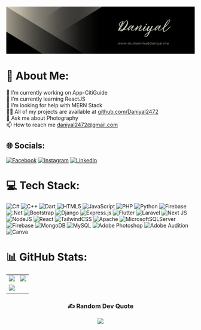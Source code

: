 ![Banner Image](https://github.com/Daniyal2472/Daniyal2472/blob/main/Black%20Elegant%20Modern%20Personal%20LinkedIn%20Banner.png?raw=true)
# 💫 About Me:
🔭 I’m currently working on App-CitiGuide<br>🌱 I’m currently learning ReactJS<br>🤝 I’m looking for help with MERN Stack<br>👨‍💻 All of my projects are available at [github.com/Daniyal2472](https://github.com/Daniyal2472)<br>💬 Ask me about Photography<br>📫 How to reach me daniyal2472@gmail.com

## 🌐 Socials:
[![Facebook](https://img.shields.io/badge/Facebook-%231877F2.svg?logo=Facebook&logoColor=white)](https://facebook.com/daniyalinspire) [![Instagram](https://img.shields.io/badge/Instagram-%23E4405F.svg?logo=Instagram&logoColor=white)](https://instagram.com/daniyalinspire) [![LinkedIn](https://img.shields.io/badge/LinkedIn-%230077B5.svg?logo=linkedin&logoColor=white)](https://linkedin.com/in/muhammad-daniyal-ashfaq-60551a2b3)

# 💻 Tech Stack:
![C#](https://img.shields.io/badge/c%23-%23239120.svg?style=plastic&logo=csharp&logoColor=white) ![C++](https://img.shields.io/badge/c++-%2300599C.svg?style=plastic&logo=c%2B%2B&logoColor=white) ![Dart](https://img.shields.io/badge/dart-%230175C2.svg?style=plastic&logo=dart&logoColor=white) ![HTML5](https://img.shields.io/badge/html5-%23E34F26.svg?style=plastic&logo=html5&logoColor=white) ![JavaScript](https://img.shields.io/badge/javascript-%23323330.svg?style=plastic&logo=javascript&logoColor=%23F7DF1E) ![PHP](https://img.shields.io/badge/php-%23777BB4.svg?style=plastic&logo=php&logoColor=white) ![Python](https://img.shields.io/badge/python-3670A0?style=plastic&logo=python&logoColor=ffdd54) ![Firebase](https://img.shields.io/badge/firebase-%23039BE5.svg?style=plastic&logo=firebase) ![.Net](https://img.shields.io/badge/.NET-5C2D91?style=plastic&logo=.net&logoColor=white) ![Bootstrap](https://img.shields.io/badge/bootstrap-%238511FA.svg?style=plastic&logo=bootstrap&logoColor=white) ![Django](https://img.shields.io/badge/django-%23092E20.svg?style=plastic&logo=django&logoColor=white) ![Express.js](https://img.shields.io/badge/express.js-%23404d59.svg?style=plastic&logo=express&logoColor=%2361DAFB) ![Flutter](https://img.shields.io/badge/Flutter-%2302569B.svg?style=plastic&logo=Flutter&logoColor=white) ![Laravel](https://img.shields.io/badge/laravel-%23FF2D20.svg?style=plastic&logo=laravel&logoColor=white) ![Next JS](https://img.shields.io/badge/Next-black?style=plastic&logo=next.js&logoColor=white) ![NodeJS](https://img.shields.io/badge/node.js-6DA55F?style=plastic&logo=node.js&logoColor=white) ![React](https://img.shields.io/badge/react-%2320232a.svg?style=plastic&logo=react&logoColor=%2361DAFB) ![TailwindCSS](https://img.shields.io/badge/tailwindcss-%2338B2AC.svg?style=plastic&logo=tailwind-css&logoColor=white) ![Apache](https://img.shields.io/badge/apache-%23D42029.svg?style=plastic&logo=apache&logoColor=white) ![MicrosoftSQLServer](https://img.shields.io/badge/Microsoft%20SQL%20Server-CC2927?style=plastic&logo=microsoft%20sql%20server&logoColor=white) ![Firebase](https://img.shields.io/badge/firebase-a08021?style=plastic&logo=firebase&logoColor=ffcd34) ![MongoDB](https://img.shields.io/badge/MongoDB-%234ea94b.svg?style=plastic&logo=mongodb&logoColor=white) ![MySQL](https://img.shields.io/badge/mysql-4479A1.svg?style=plastic&logo=mysql&logoColor=white) ![Adobe Photoshop](https://img.shields.io/badge/adobe%20photoshop-%2331A8FF.svg?style=plastic&logo=adobe%20photoshop&logoColor=white) ![Adobe Audition](https://img.shields.io/badge/Adobe%20Audition-9999FF.svg?style=plastic&logo=Adobe%20Audition&logoColor=white) ![Canva](https://img.shields.io/badge/Canva-%2300C4CC.svg?style=plastic&logo=Canva&logoColor=white)

# 📊 GitHub Stats:
<table style="width:100%; background: none;">
  <tr>
    <td><img src="https://github-readme-stats.vercel.app/api?username=Daniyal2472&theme=dark&hide_border=false&include_all_commits=false&count_private=false"/></td>
    <td><img src="https://github-readme-streak-stats.herokuapp.com/?user=Daniyal2472&theme=dark&hide_border=false"/></td>
  </tr>
  <tr>
    <td colspan="2"><img src="https://github-readme-stats.vercel.app/api/top-langs/?username=Daniyal2472&theme=dark&hide_border=false&include_all_commits=false&count_private=false&layout=compact"/></td>
  </tr>
</table>

<div align="center">

### ✍️ Random Dev Quote
![](https://quotes-github-readme.vercel.app/api?type=horizontal&theme=dark)
</div>
